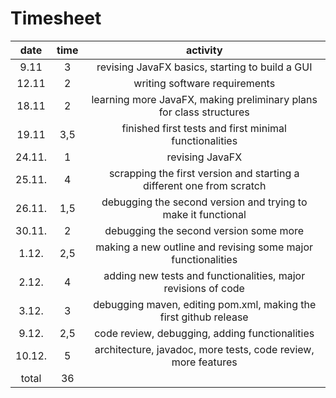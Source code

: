 # Timesheet

| date    | time   | activity |   
| :------:|:------:| :-------:|  
| 9.11    | 3      | revising JavaFX basics, starting to build a GUI |  
| 12.11   | 2      | writing software requirements |  
| 18.11   | 2      | learning more JavaFX, making preliminary plans for class structures |  
| 19.11   | 3,5    | finished first tests and first minimal functionalities |    
| 24.11.  | 1      | revising JavaFX  |  
| 25.11.  | 4      | scrapping the first version and starting a different one from scratch  |  
| 26.11.  | 1,5    | debugging the second version and trying to make it functional  |  
| 30.11.  | 2      | debugging the second version some more |   
| 1.12.   | 2,5    | making a new outline and revising some major functionalities  |   
| 2.12.   | 4      | adding new tests and functionalities, major revisions of code  |   
| 3.12.   | 3      | debugging maven, editing pom.xml, making the first github release  |   
| 9.12.   | 2,5    | code review, debugging, adding functionalities  |    
| 10.12.  | 5      | architecture, javadoc, more tests, code review, more features   |    
| total   | 36     |   
